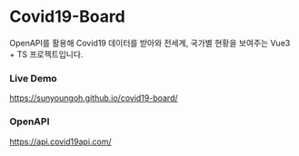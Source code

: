 # Covid19-Board
OpenAPI를 활용해 Covid19 데이터를 받아와 전세계, 국가별 현황을 보여주는 Vue3 + TS 프로젝트입니다.
### Live Demo
https://sunyoungoh.github.io/covid19-board/

### OpenAPI
https://api.covid19api.com/
